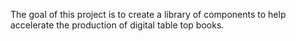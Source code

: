 The goal of this project is to create a library of components to help
accelerate the production of digital table top books.

